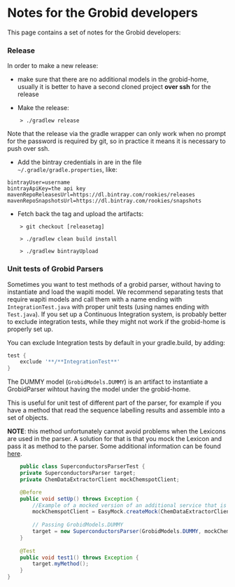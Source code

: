 <h1>Notes for the Grobid developers</h1>

This page contains a set of notes for the Grobid developers: 

### Release

In order to make a new release:  

+ make sure that there are no additional models in the grobid-home, usually it is better to have a second cloned project **over ssh** for the release 

+ Make the release: 
```
    > ./gradlew release
```

Note that the release via the gradle wrapper can only work when no prompt for the password is required by git, so in practice it means it is necessary to push over ssh. 

+ Add the bintray credentials in are in the file `~/.gradle/gradle.properties`, like: 

```  
bintrayUser=username
bintrayApiKey=the api key 
mavenRepoReleasesUrl=https://dl.bintray.com/rookies/releases
mavenRepoSnapshotsUrl=https://dl.bintray.com/rookies/snapshots
```

+ Fetch back the tag and upload the artifacts: 
 
```
    > git checkout [releasetag]
    
    > ./gradlew clean build install
    
    > ./gradlew bintrayUpload
```

### Unit tests of Grobid Parsers

Sometimes you want to test methods of a grobid parser, without having to instantiate and load the wapiti model.
We recommend separating tests that require wapiti models and call them with a name ending with `IntegrationTest.java` with proper unit tests (using names ending with `Test.java`). 
If you set up a Continuous Integration system, is probably better to exclude integration tests, while they might not work if the grobid-home is properly set up. 

You can exclude Integration tests by default in your gradle.build, by adding: 

```groovy
test {
    exclude '**/**IntegrationTest**'
}
```
   
The DUMMY model (``GrobidModels.DUMMY``) is an artifact to instantiate a GrobidParser wihtout having the model under the grobid-home. 

This is useful for unit test of different part of the parser, for example if you have a method that read the sequence labelling results and assemble into a set of objects. 

**NOTE**: this method unfortunately cannot avoid problems when the Lexicons are used in the parser. A solution for that is that you mock the Lexicon and pass it as method to the parser. Some additional information can be found [here](https://github.com/kermitt2/grobid/issues/410#issuecomment-478888438). 

```java
    public class SuperconductorsParserTest {
    private SuperconductorsParser target;
    private ChemDataExtractorClient mockChemspotClient;

    @Before
    public void setUp() throws Exception {
        //Example of a mocked version of an additional service that is passed to the parser
        mockChemspotClient = EasyMock.createMock(ChemDataExtractorClient.class);
    
        // Passing GrobidModels.DUMMY 
        target = new SuperconductorsParser(GrobidModels.DUMMY, mockChemspotClient);
    }
    
    @Test
    public void test1() throws Exception {
        target.myMethod();
    }
}
```
